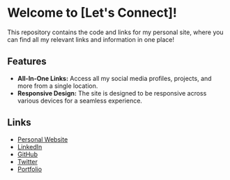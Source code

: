 # Welcome to [Let's Connect]!

This repository contains the code and links for my personal site, where you can find all my relevant links and information in one place!

## Features

- **All-In-One Links:** Access all my social media profiles, projects, and more from a single location.
- **Responsive Design:** The site is designed to be responsive across various devices for a seamless experience.

## Links

- [Personal Website](https://know-shiva.netlify.app)
- [LinkedIn](https://www.linkedin.com/in/shiva-bajpai-sb06/)
- [GitHub](https://github.com/Shiva-bajpai)
- [Twitter](https://twitter.com/ShivaBajpai06)
- [Portfolio](https://sbajpai.netlify.app/)


